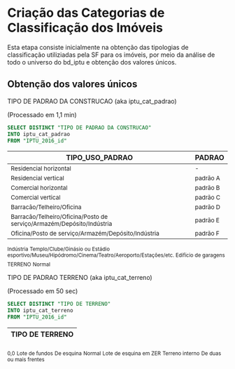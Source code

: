# Criação das Categorias de Classificação dos Imóveis
Esta etapa consiste inicialmente na obtenção das tipologias de classificação utiliziadas pela SF para os imóveis, por meio da análise de todo o universo do bd_iptu e obtenção dos valores únicos.
## Obtenção dos valores únicos
TIPO DE PADRAO DA CONSTRUCAO (aka iptu_cat_padrao)
  
(Processado em 1,1 min)
```sql
SELECT DISTINCT "TIPO DE PADRAO DA CONSTRUCAO"
INTO iptu_cat_padrao
FROM "IPTU_2016_id"
```

|TIPO_USO_PADRAO|PADRAO|
|-------------|--------|
<sub>Residencial horizontal|<sub>-</sub>
<sub>Residencial vertical|<sub>padrão A</sub>
<sub>Comercial horizontal|<sub>padrão B</sub>
<sub>Comercial vertical|<sub>padrão C</sub>
<sub>Barracão/Telheiro/Oficina|<sub>padrão D</sub>
<sub>Barracão/Telheiro/Oficina/Posto de serviço/Armazém/Depósito/Indústria|<sub>padrão E</sub>
<sub>Oficina/Posto de serviço/Armazém/Depósito/Indústria|<sub>padrão F</sub>
<sub>Indústria </sub>
<sub>Templo/Clube/Ginásio ou Estádio esportivo/Museu/Hipódromo/Cinema/Teatro/Aeroporto/Estações/etc. </sub>
<sub>Edifício de garagens </sub>
<sub>TERRENO</sub>
<sub>Normal</sub>


TIPO DE PADRAO TERRENO (aka iptu_cat_terreno)
  
(Processado em 50 sec)
```sql
SELECT DISTINCT "TIPO DE TERRENO"
INTO iptu_cat_terreno
FROM "IPTU_2016_id"
```
|TIPO DE TERRENO|
|---------------:|
<sub>0,0</sub>
<sub>Lote de fundos</sub>
<sub>De esquina</sub>
<sub>Normal</sub>
<sub>Lote de esquina em ZER</sub>
<sub>Terreno interno</sub>
<sub>De duas ou mais frentes</sub>
